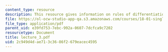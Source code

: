 ```yaml
---
content_type: resource
description: This resource gives information on rules of differentiation.
file: https://ol-ocw-studio-app-qa.s3.amazonaws.com/courses/18-01-single-variable-calculus-fall-2005/2c949d4dae713c3686f2679eacec4595_lecture_3.pdf
file_type: application/pdf
parent_uid: e39fd753-7ebc-992a-0607-7dcfca9c7202
resourcetype: Document
title: lecture_3.pdf
uid: 2c949d4d-ae71-3c36-86f2-679eacec4595
---
```

